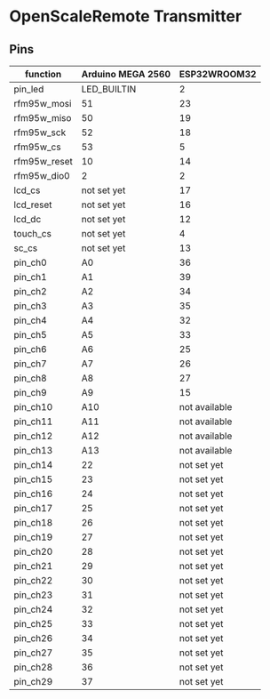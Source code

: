 # OpenScaleRemote Transmitter

## Pins
function | Arduino MEGA 2560 | ESP32WROOM32
-------- | -------- | --------
pin_led | LED_BUILTIN | 2
rfm95w_mosi | 51 | 23
rfm95w_miso | 50 | 19
rfm95w_sck | 52 | 18
rfm95w_cs | 53 | 5
rfm95w_reset | 10 | 14
rfm95w_dio0 | 2 | 2
lcd_cs | not set yet | 17
lcd_reset | not set yet | 16
lcd_dc | not set yet | 12
touch_cs | not set yet | 4
sc_cs | not set yet | 13
pin_ch0 | A0 | 36
pin_ch1 | A1 | 39
pin_ch2 | A2 | 34
pin_ch3 | A3 | 35
pin_ch4 | A4 | 32
pin_ch5 | A5 | 33
pin_ch6 | A6 | 25
pin_ch7 | A7 | 26
pin_ch8 | A8 | 27
pin_ch9 | A9 | 15
pin_ch10 | A10 | not available
pin_ch11 | A11 | not available
pin_ch12 | A12 | not available
pin_ch13 | A13 | not available
pin_ch14 | 22 | not set yet
pin_ch15 | 23 | not set yet
pin_ch16 | 24 | not set yet
pin_ch17 | 25 | not set yet
pin_ch18 | 26 | not set yet
pin_ch19 | 27 | not set yet
pin_ch20 | 28 | not set yet
pin_ch21 | 29 | not set yet
pin_ch22 | 30 | not set yet
pin_ch23 | 31 | not set yet
pin_ch24 | 32 | not set yet
pin_ch25 | 33 | not set yet
pin_ch26 | 34 | not set yet
pin_ch27 | 35 | not set yet
pin_ch28 | 36 | not set yet
pin_ch29 | 37 | not set yet
